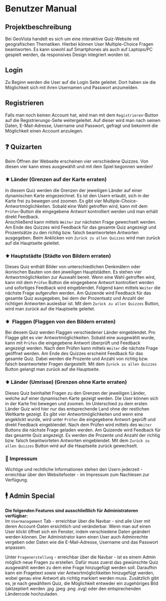 # Benutzer Manual

## Projektbeschreibung
Bei GeoVista handelt es sich um eine interaktive Quiz-Website mit geografischen Thematiken. Hierbei können User Multiple-Choice Fragen beantworten. Es kann sowohl auf Smartphones als auch auf Laptops/PC gespielt werden, da responsives Design integriert worden ist.

## Login
Zu Beginn werden die User auf die Login Seite geleitet. Dort haben sie die Möglichkeit sich mit ihren Usernamen und Passwort anzumelden.

## Registrieren
Falls man noch keinen Account hat, wird man mit dem `Registrieren`-Button auf die Registrierungs-Seite weitergeleitet. Auf dieser wird man nach seinen Daten, E-Mail-Adresse, Username und Passwort, gefragt und bekommt die Möglichkeit einen Account anzulegen.

## ❓ Quizarten
Beim Öffnen der Webseite erscheinen vier verschiedene Quizzes. Von diesen vier kann eines ausgewählt und mit dem Spiel begonnen werden!

###  ⚜️ Länder (Grenzen auf der Karte erraten)
In diesem Quiz werden die Grenzen der jeweiligen Länder auf einer dynamischen Karte eingezeichnet. Es ist den Usern erlaubt, sich in der Karte frei zu bewegen und zoomen. Es gibt vier Multiple-Choice-Antwortmöglichkeiten. Sobald eine Wahl getroffen wird, kann mit dem `Prüfen`-Button die eingegebene Antwort kontrolliert werden und man erhält direkt Feedback.  
Anschließend kann mittels `Weiter` zur nächsten Frage gewechselt werden. Am Ende des Quizzes wird Feedback für das gesamte Quiz angezeigt und Prozentsätze zu den richtig bzw. falsch beantworteten Antworten ausgegeben. Beim Anklicken von `Zurück zu allen Quizzes` wird man zurück auf die Hauptseite geleitet.

### ⚜️ Hauptstädte (Städte von Bildern erraten)
Dieses Quiz enthält Bilder von unterschiedlichen Denkmälern oder ikonischen Bauten von den jeweiligen Hauptstädten. Es stehen vier Antwortmöglichkeiten zur Auswahl bereit. Wenn eine Wahl getroffen wird, kann mit dem `Prüfen` Button die eingegebene Antwort kontrolliert werden und sofortiges Feedback wird eingeblendet. Folgend kann mittels `Weiter` die nächste Frage aufgerufen werden. Am Quizende wird Feedback für das gesamte Quiz ausgegeben, bei dem der Prozentsatz und Anzahl der richtigen Antworten auslesbar ist. Mit dem `Zurück zu allen Quizzes` Button, wird man zurück auf die Hauptseite geleitet.

### ⚜️ ️ Flaggen (Flaggen von den Bildern erraten)
Bei diesem Quiz werden Flaggen verschiedener Länder eingeblendet. Pro Flagge gibt es vier Antwortmöglichkeiten. Sobald eine ausgewählt  wurde, kann mit `Prüfen` die eingegebene Antwort überprüft und Feedback angezeigt werden. Nach dem Prüfen kann mittels `Weiter` die nächste Frage geöffnet werden. Am Ende des Quizzes erscheint Feedback für das gesamte Quiz. Dabei werden die Prozente und Anzahl von richtig bzw. falsch beantworteter Fragen dargestellt. Mit dem `Zurück zu allen Quizzes` Button gelangt man zurück auf die Hauptseite.

### ⚜️ Länder (Umrisse) (Grenzen ohne Karte erraten)
Dieses Quiz beinhaltet Fragen zu den Grenzen der jeweiligen Länder, welche auf einer dynamischen Karte gezeigt werden. Die User können sich in der Karte frei bewegen und zoomen. Im Unterschied zu dem ersten Länder Quiz wird hier nur das entsprechende Land ohne der restlichen Weltkarte gezeigt. Es gibt vier Antwortmöglichkeiten und wenn eine angeklickt wurde, wird unter `Prüfen` die eingegebene Antwort geprüft und direkt Feedback eingeblendet. Nach dem Prüfen wird mittels des `Weiter` Buttons die nächste Frage geladen werden. Am Quizende wird Feedback für das gesamte Quiz angezeigt. Es werden die Prozente und Anzahl der richtig bzw. falsch beantworteten Antworten eingeblendet. Mit dem `Zurück zu allen Quizzes` Button wird auf die Hauptseite zurück gewechselt.

### 📄 Impressum 
Wichtige und rechtliche Informationen stehen den Usern jederzeit - erreichbar über den Websitefooter - im Impressum zum Nachlesen zur Verfügung.

## 🕴 Admin Special
**Die folgenden Features sind ausschließlich für Administratoren verfügbar:**  
Im `Usermanagement` Tab - erreichbar über die Navbar - sind alle User mit deren Account-Daten ersichtlich und veränderbar. Wenn man auf einen User klickt öffnet sich ein Fenster, indem verschiedene Daten geändert werden können. Der Administrator kann einen User auch Adminrechte vergeben oder Daten wie die E-Mail-Adresse, Username und das Passwort anpassen.

Unter `Fragenerstellung` - erreichbar über die Navbar - ist es einem Admin möglich neue Fragen zu erstellen. Dafür muss zuerst das gewünschte Quiz ausgewählt werden zu dem eine Frage hinzugefügt werden soll. Daraufhin kann ein Fragetext sowie vier Antwortmöglichkeiten hinzugefügt werden, wobei genau eine Antwort als richtig markiert werden muss. Zusätzlich gibt es, je nach gewähltem Quiz, die Möglichkeit entweder ein zugehöriges Bild (aktzeptiert werden .jpg .jpeg .png .svg) oder den entsprechenden Ländercode hochzuladen.
